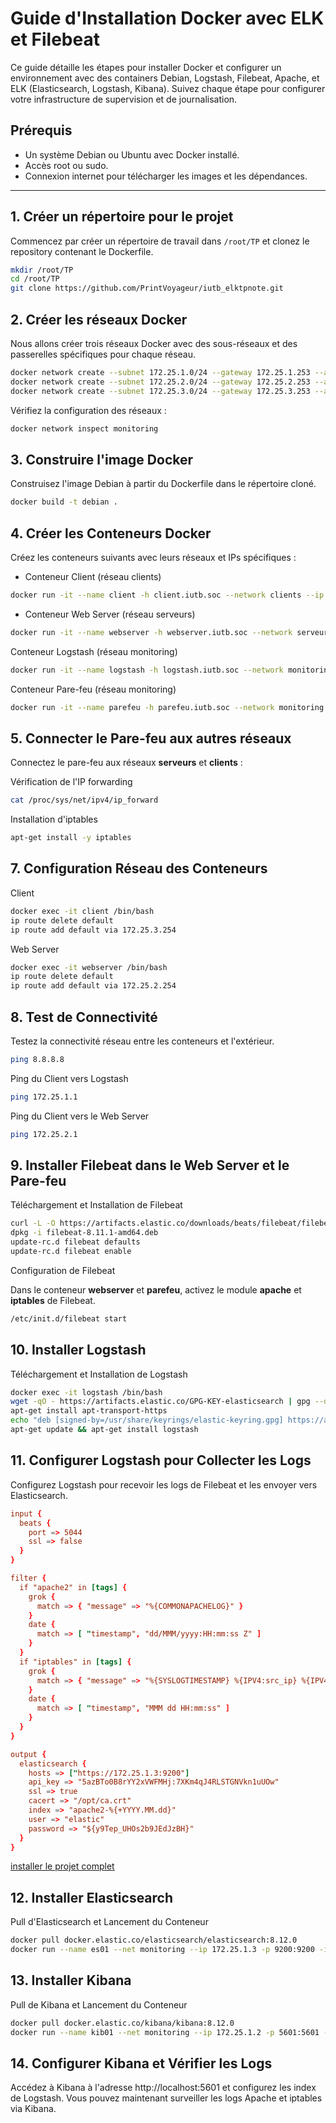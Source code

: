 # Guide d'Installation Docker avec ELK et Filebeat

Ce guide détaille les étapes pour installer Docker et configurer un environnement avec des containers Debian, Logstash, Filebeat, Apache, et ELK (Elasticsearch, Logstash, Kibana). Suivez chaque étape pour configurer votre infrastructure de supervision et de journalisation.

## Prérequis

- Un système Debian ou Ubuntu avec Docker installé.
- Accès root ou sudo.
- Connexion internet pour télécharger les images et les dépendances.

---

## 1. Créer un répertoire pour le projet

Commencez par créer un répertoire de travail dans `/root/TP` et clonez le repository contenant le Dockerfile.

```bash
mkdir /root/TP
cd /root/TP
git clone https://github.com/PrintVoyageur/iutb_elktpnote.git
```

## 2. Créer les réseaux Docker

Nous allons créer trois réseaux Docker avec des sous-réseaux et des passerelles spécifiques pour chaque réseau.

``` bash
docker network create --subnet 172.25.1.0/24 --gateway 172.25.1.253 --attachable monitoring
docker network create --subnet 172.25.2.0/24 --gateway 172.25.2.253 --attachable serveurs
docker network create --subnet 172.25.3.0/24 --gateway 172.25.3.253 --attachable clients
``` 

Vérifiez la configuration des réseaux :

``` bash
docker network inspect monitoring
```

##  3. Construire l'image Docker

Construisez l'image Debian à partir du Dockerfile dans le répertoire cloné.

``` bash
docker build -t debian .
```

##   4. Créer les Conteneurs Docker

Créez les conteneurs suivants avec leurs réseaux et IPs spécifiques :

- Conteneur Client (réseau clients)

``` bash
docker run -it --name client -h client.iutb.soc --network clients --ip 172.25.3.1 --privileged -d debian /sbin/init
```

- Conteneur Web Server (réseau serveurs)

``` bash
docker run -it --name webserver -h webserver.iutb.soc --network serveurs --ip 172.25.2.1 -p 80:80 --privileged -d debian /sbin/init
```

Conteneur Logstash (réseau monitoring)

``` bash
docker run -it --name logstash -h logstash.iutb.soc --network monitoring --ip 172.25.1.1 -p 5044:5044 --privileged -d debian /sbin/init
```

Conteneur Pare-feu (réseau monitoring)
``` bash
docker run -it --name parefeu -h parefeu.iutb.soc --network monitoring --ip 172.25.1.254 --privileged -d debian /sbin/init
```

## 5. Connecter le Pare-feu aux autres réseaux

Connectez le pare-feu aux réseaux **serveurs** et **clients** :

Vérification de l'IP forwarding

``` bash
cat /proc/sys/net/ipv4/ip_forward
```

Installation d'iptables

``` bash
apt-get install -y iptables
```

## 7. Configuration Réseau des Conteneurs

Client

``` bash
docker exec -it client /bin/bash
ip route delete default
ip route add default via 172.25.3.254
```

Web Server

``` bash
docker exec -it webserver /bin/bash
ip route delete default
ip route add default via 172.25.2.254
```

## 8. Test de Connectivité

Testez la connectivité réseau entre les conteneurs et l'extérieur.

``` bash
ping 8.8.8.8
```

Ping du Client vers Logstash

``` bash
ping 172.25.1.1
```

Ping du Client vers le Web Server

``` bash
ping 172.25.2.1
```

## 9. Installer Filebeat dans le Web Server et le Pare-feu

Téléchargement et Installation de Filebeat

``` bash
curl -L -O https://artifacts.elastic.co/downloads/beats/filebeat/filebeat-8.11.1-amd64.deb
dpkg -i filebeat-8.11.1-amd64.deb
update-rc.d filebeat defaults
update-rc.d filebeat enable
```

Configuration de Filebeat

Dans le conteneur **webserver** et **parefeu**, activez le module **apache** et **iptables** de Filebeat.

``` bash
/etc/init.d/filebeat start
```

## 10. Installer Logstash

Téléchargement et Installation de Logstash

``` bash
docker exec -it logstash /bin/bash
wget -qO - https://artifacts.elastic.co/GPG-KEY-elasticsearch | gpg --dearmor -o /usr/share/keyrings/elastic-keyring.gpg
apt-get install apt-transport-https
echo "deb [signed-by=/usr/share/keyrings/elastic-keyring.gpg] https://artifacts.elastic.co/packages/8.x/apt stable main" | tee -a /etc/apt/sources.list.d/elastic-8.x.list
apt-get update && apt-get install logstash
```

## 11. Configurer Logstash pour Collecter les Logs

Configurez Logstash pour recevoir les logs de Filebeat et les envoyer vers Elasticsearch.

``` conf
input {
  beats {
    port => 5044
    ssl => false
  }
}

filter {
  if "apache2" in [tags] {
    grok {
      match => { "message" => "%{COMMONAPACHELOG}" }
    }
    date {
      match => [ "timestamp", "dd/MMM/yyyy:HH:mm:ss Z" ]
    }
  }
  if "iptables" in [tags] {
    grok {
      match => { "message" => "%{SYSLOGTIMESTAMP} %{IPV4:src_ip} %{IPV4:dst_ip} %{DATA:protocol} %{INT:src_port} %{INT:dst_port} %{GREEDYDATA:message}" }
    }
    date {
      match => [ "timestamp", "MMM dd HH:mm:ss" ]
    }
  }
}

output {
  elasticsearch {
    hosts => ["https://172.25.1.3:9200"]
    api_key => "5azBTo0B8rYY2xVWFMHj:7XKm4qJ4RLSTGNVkn1uUOw"
    ssl => true
    cacert => "/opt/ca.crt"
    index => "apache2-%{+YYYY.MM.dd}"
    user => "elastic"
    password => "${y9Tep_UHOs2b9JEdJzBH}"
  }
}

```
[installer le projet complet][def]



## 12. Installer Elasticsearch

Pull d'Elasticsearch et Lancement du Conteneur

``` bash
docker pull docker.elastic.co/elasticsearch/elasticsearch:8.12.0
docker run --name es01 --net monitoring --ip 172.25.1.3 -p 9200:9200 -it -m 1GB --restart always -d docker.elastic.co/elasticsearch/elasticsearch:8.12.0
```

##  13. Installer Kibana

Pull de Kibana et Lancement du Conteneur

``` bash
docker pull docker.elastic.co/kibana/kibana:8.12.0
docker run --name kib01 --net monitoring --ip 172.25.1.2 -p 5601:5601 --restart always -d docker.elastic.co/kibana/kibana:8.12.0
```

## 14. Configurer Kibana et Vérifier les Logs

Accédez à Kibana à l'adresse http://localhost:5601 et configurez les index de Logstash. Vous pouvez maintenant surveiller les logs Apache et iptables via Kibana.

[def]: /logstash.conf
